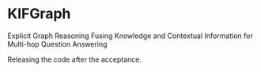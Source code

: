 # KIFGraph
Explicit Graph Reasoning Fusing Knowledge and Contextual Information for Multi-hop Question Answering

Releasing the code after the acceptance.
